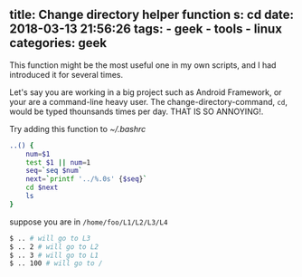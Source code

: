 title: Change directory helper function
s: cd
date: 2018-03-13 21:56:26
tags:
    - geek
    - tools
    - linux
categories: geek
---

This function might be the most useful one in my own scripts, and I had introduced it for several times.

Let's say you are working in a big project such as Android Framework, or your are a command-line heavy user. The change-directory-command, `cd`, would be typed thounsands times per day. THAT IS SO ANNOYING!.


Try adding this function to *~/.bashrc*

<!-- more -->

```bash
..() {
    num=$1
    test $1 || num=1
    seq=`seq $num`
    next=`printf '../%.0s' {$seq}`
    cd $next
    ls
}
```

suppose you are in `/home/foo/L1/L2/L3/L4`

```bash
$ .. # will go to L3
$ .. 2 # will go to L2
$ .. 3 # will go to L1
$ .. 100 # will go to /
```
